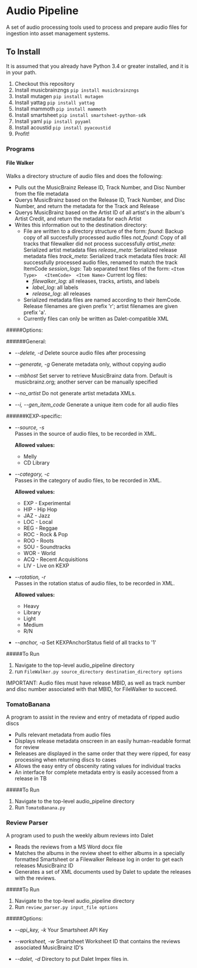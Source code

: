 # Audio Pipeline
A set of audio processing tools used to process and prepare audio files for ingestion into asset management systems.

To Install
-----------
It is assumed that you already have Python 3.4 or greater installed, and it is in your path.

1. Checkout this repository
2. Install musicbrainzngs  `pip install musicbrainzngs`
3. Install mutagen  `pip install mutagen`
4. Install yattag  `pip install yattag`
5. Install mammoth  `pip install mammoth`
6. Install smartsheet  `pip install smartsheet-python-sdk`
7. Install yaml  `pip install pyyaml`
8. Install acoustid `pip install pyacoustid`
8. Profit!

### Programs
#### File Walker
Walks a directory structure of audio files and does the following:
 * Pulls out the MusicBrainz Release ID, Track Number, and Disc Number from the file metadata
 * Querys MusicBrainz based on the Release ID, Track Number, and Disc Number, and return the metadata for the Track and Release
 * Querys MusicBrainz based on the Artist ID of all artist's in the album's Artist Credit, and return the metadata for each Artist
 * Writes this information out to the destination directory:
   * File are written to a directory structure of the form:
     *found*: Backup copy of all succesfully processed audio files
     *not_found*: Copy of all tracks that filewalker did not process successfully
     *artist_meta*: Serialized artist metadata files
     *release_meta*: Serialized release metadata files
     *track_meta*: Serialized track metadata files
     *track*: All successfully processed audio files, renamed to match the track ItemCode
     *session_logs*: Tab separated text files of the form:
      `<Item Type>   <ItemCode>  <Item Name>`
       Current log files:
        * *filewalker_log*: all releases, tracks, artists, and labels
        * *label_log*: all labels
        * *release_log*: all releases
   * Serialized metadata files are named according to their ItemCode. Release filenames are given prefix 'r'; artist filenames are given prefix 'a'.
   * Currently files can only be written as Dalet-compatible XML
   
#####Options:

######General:

  * *--delete, -d*
    Delete source audio files after processing

  * *--generate, -g*
    Generate metadata only, without copying audio

  * *--mbhost*
    Set server to retrieve MusicBrainz data from. Default is musicbrainz.org; another server can be manually specified

  * *--no_artist*
    Do not generate artist metadata XMLs.

  * *--i, --gen_item_code*
    Generate a unique item code for all audio files

######KEXP-specific:

 * *--source, -s*  
    Passes in the source of audio files, to be recorded in XML.

    **Allowed values:**
    
    - Melly  
    - CD Library
      
 * *--category, -c*   
    Passes in the category of audio files, to be recorded in XML.
        
    **Allowed values:**

    - EXP - Experimental  
    - HIP - Hip Hop  
    - JAZ - Jazz  
    - LOC - Local  
    - REG - Reggae  
    - ROC - Rock & Pop  
    - ROO - Roots  
    - SOU - Soundtracks  
    - WOR - World  
    - ACQ - Recent Acquisitions  
    - LIV - Live on KEXP

 * *--rotation, -r*   
    Passes in the rotation status of audio files, to be recorded in XML.  
        
    **Allowed values:**
    
    - Heavy
    - Library  
    - Light  
    - Medium  
    - R/N

  * *--anchor, -a*
    Set KEXPAnchorStatus field of all tracks to '1'
      
#####To Run

1. Navigate to the top-level audio_pipeline directory
2. run `FileWalker.py source_directory destination_directory options`

IMPORTANT: Audio files must have release MBID, as well as track number and disc number associated with that MBID, for FileWalker to succeed. 

   
### TomatoBanana
A program to assist in the review and entry of metadata of ripped audio discs
 * Pulls relevant metadata from audio files
 * Displays release metadata onscreen in an easily human-readable format for review
 * Releases are displayed in the same order that they were ripped, for easy processing when returning discs to cases
 * Allows the easy entry of obscenity rating values for individual tracks
 * An interface for complete metadata entry is easily accessed from a release in TB

#####To Run
1. Navigate to the top-level audio_pipeline directory
2. Run `TomatoBanana.py`

### Review Parser
A program used to push the weekly album reviews into Dalet
 * Reads the reviews from a MS Word docx file
 * Matches the albums in the review sheet to either albums in a specially formatted Smartsheet or a Filewalker Release log in order to get each releases MusicBrainz ID
 * Generates a set of XML documents used by Dalet to update the releases with the reviews.

#####To Run
1. Navigate to the top-level audio_pipeline directory
2. Run `review_parser.py input_file options`

#####Options:
 * *--api_key, -k*
   Your Smartsheet API Key
  
 * *--worksheet, -w*
   Smartsheet Worksheet ID that contains the reviews associated MusicBrainz ID's
      
 * *--dalet, -d*
   Directory to put Dalet Impex files in.
